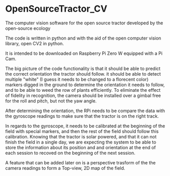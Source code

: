 # OpenSourceTractor_CV
The computer vision software for the open source tractor developed by the open-source ecology

The code is written in python and with the aid of the open computer vision library, open CV2 in python.

It is intended to be downloaded on Raspberry Pi Zero W equipped with a Pi Cam.

The big picture of the code functionality is that it should be able to predict the correct orientation the tractor should follow. it should be able to detect multiple "white" (I guess it needs to be changed to a florecent color) markers digged in the ground to determine the orientation it needs to follow, and to be able to weed the row of plants efficiently. To eliminate the effect of fidelity in recognition, the camera should be installed over a gimbal free for the roll and pitch, but not the yaw angle.

After determining the orientation, the RPi needs to be compare the data with the gyroscope readings to make sure that the tractor is on the right track.

In regards to the gyroscope, it needs to be calibrated at the beginning of the field with special markers, and then the rest of the field should follow this calibration. Knowing that the tractor is solar powered, and that it can not finish the field in a single day, we are expecting the system to be able to store the information about its position and and orientation at the end of each session to recoved on the beginning of the next session.

A feature that can be added later on is a perspective trasform of the the camera readings to form a Top-view, 2D map of the field.
